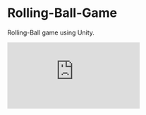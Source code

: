 # Rolling-Ball-Game
Rolling-Ball game using Unity.

![game-play](https://fv9-4.failiem.lv/thumb_show.php?i=cq9m9qwue&view)
